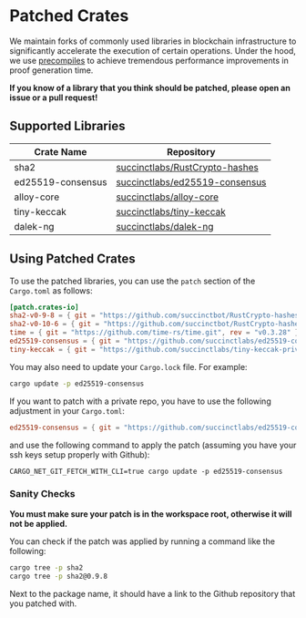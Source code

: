 # Patched Crates

We maintain forks of commonly used libraries in blockchain infrastructure to significantly accelerate the execution of certain operations.
Under the hood, we use [precompiles](./precompiles.md) to achieve tremendous performance improvements in proof generation time.

**If you know of a library that you think should be patched, please open an issue or a pull request!**

## Supported Libraries

| Crate Name          | Repository                                             |
|---------------------|--------------------------------------------------------|
| sha2                | [succinctlabs/RustCrypto-hashes](https://github.com/succinctlabs/RustCrypto-hashes-private) |
| ed25519-consensus   | [succinctlabs/ed25519-consensus](https://github.com/succinctlabs/ed25519-consensus-private) |
| alloy-core          | [succinctlabs/alloy-core](https://github.com/succinctlabs/alloy-core-private) |
| tiny-keccak         | [succinctlabs/tiny-keccak](https://github.com/succinctlabs/tiny-keccak-private) |
| dalek-ng           | [succinctlabs/dalek-ng](https://github.com/succinctlabs/dalek-ng-private) |

## Using Patched Crates

To use the patched libraries, you can use the `patch` section of the `Cargo.toml` as follows:

```toml
[patch.crates-io]
sha2-v0-9-8 = { git = "https://github.com/succinctbot/RustCrypto-hashes.git", package = "sha2", branch = "v0.9.8" }
sha2-v0-10-6 = { git = "https://github.com/succinctbot/RustCrypto-hashes.git", package = "sha2", branch = "main" }
time = { git = "https://github.com/time-rs/time.git", rev = "v0.3.28" }
ed25519-consensus = { git = "https://github.com/succinctlabs/ed25519-consensus-private.git" }
tiny-keccak = { git = "https://github.com/succinctlabs/tiny-keccak-private.git" }
```

You may also need to update your `Cargo.lock` file. For example:

```bash
cargo update -p ed25519-consensus
```

If you want to patch with a private repo, you have to use the following adjustment in your `Cargo.toml`:

```toml
ed25519-consensus = { git = "https://github.com/succinctlabs/ed25519-consensus-private.git" }
```
and use the following command to apply the patch (assuming you have your ssh keys setup properly with Github):
```
CARGO_NET_GIT_FETCH_WITH_CLI=true cargo update -p ed25519-consensus
```

### Sanity Checks

**You must make sure your patch is in the workspace root, otherwise it will not be applied.**

You can check if the patch was applied by running a command like the following:
```bash
cargo tree -p sha2
cargo tree -p sha2@0.9.8
```

Next to the package name, it should have a link to the Github repository that you patched with.
